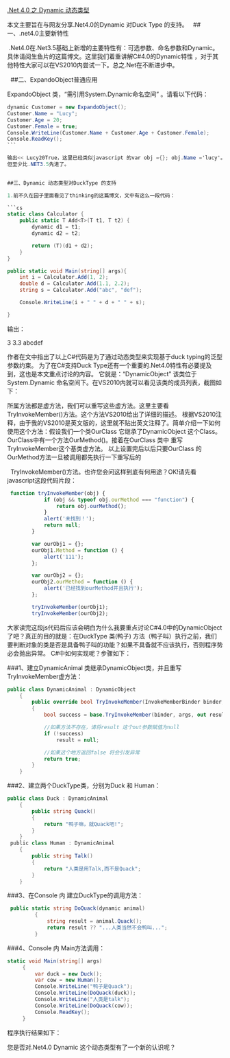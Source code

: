 ﻿[.Net 4.0 之 Dynamic 动态类型 ](http://www.cnblogs.com/ryanding/archive/2010/12/09/1900106.html)


本文主要旨在与网友分享.Net4.0的Dynamic 对Duck Type 的支持。
 
##一、.net4.0主要新特性

 .Net4.0在.Net3.5基础上新增的主要特性有：可选参数、命名参数和Dynamic。具体请阅生鱼片的这篇博文。这里我们着重讲解C#4.0的Dynamic特性
，对于其他特性大家可以在VS2010内尝试一下。总之.Net在不断进步中。

 
##二、ExpandoObject普通应用   

ExpandoObject 类，“需引用System.Dynamic命名空间” 。请看以下代码：        

```cs
dynamic Customer = new ExpandoObject();
Customer.Name = "Lucy";
Customer.Age = 20;
Customer.Female = true;
Console.WriteLine(Customer.Name + Customer.Age + Customer.Female);
Console.ReadKey();
``` 

输出<< Lucy20True，这里已经类似javascript 的var obj ={}; obj.Name ='lucy'。但又不完全相同，因为不能在clr运行时动态生成属性或者方法。
但至少比.NET3.5先进了。
 

##三、Dynamic 动态类型对DuckType 的支持

1.前不久在园子里面看见了thinking的这篇博文，文中有这么一段代码：

```cs
static class Calculator {
    public static T Add<T>(T t1, T t2) {
        dynamic d1 = t1;
        dynamic d2 = t2;

        return (T)(d1 + d2);
    }
}

public static void Main(string[] args){
    int i = Calculator.Add(1, 2);
    double d = Calculator.Add(1.1, 2.2);
    string s = Calculator.Add("abc", "def");

    Console.WriteLine(i + " " + d + " " + s);

}
```

输出：

 3 3.3 abcdef

作者在文中指出了以上C#代码是为了通过动态类型来实现基于duck typing的泛型参数约束。
为了在C#支持Duck Type还有一个重要的.Net4.0特性有必要提及到，这也是本文重点讨论的内容。
它就是：“DynamicObject” 该类位于System.Dynamic 命名空间下。在VS2010内就可以看见该类的成员列表，截图如下：


所属方法都是虚方法，我们可以重写这些虚方法。这里主要看TryInvokeMember()方法。这个方法VS2010给出了详细的描述。
根据VS2010注释，由于我的VS2010是英文版的，这里就不贴出英文注释了。简单介绍一下如何使用这个方法：假设我们一个类OurClass
它继承了DynamicObject 这个Class。OurClass中有一个方法OurMethod()。接着在OurClass 类中 重写 TryInvokeMember这个基类虚方法。
以上设置完后以后只要OurClass 的OurMethod方法一旦被调用都先执行一下重写后的

  TryInvokeMember()方法。也许您会问这样到底有何用途？OK!请先看javascript这段代码片段：

```js
 function tryInvokeMember(obj) {
            if (obj && typeof obj.ourMethod === "function") {
                return obj.ourMethod();
            }
            alert('未找到！');
            return null;
        }

        var ourObj1 = {};
        ourObj1.Method = function () {
            alert('111');
        };

        var ourObj2 = {};
        ourObj2.ourMethod = function () {
            alert('已经找到ourMethod并且执行');
        };

        tryInvokeMember(ourObj1);
        tryInvokeMember(ourObj2);
```

大家读完这段js代码后应该会明白为什么我要重点讨论C#4.0中的DynamicObject了吧？真正的目的就是：在DuckType 类(鸭子) 
方法（鸭子叫）执行之前，我们要判断对象的类是否是具备鸭子叫的功能？如果不具备就不应该执行，否则程序势必会抛出异常。
C#中如何实现呢？步骤如下：


###1、建立DynamicAnimal 类继承DynamicObject类，并且重写TryInvokeMember虚方法：

```cs
public class DynamicAnimal : DynamicObject
    {
        public override bool TryInvokeMember(InvokeMemberBinder binder, object[] args, out object result)
        {
            bool success = base.TryInvokeMember(binder, args, out result);

            //如果方法不存在，请将result 这个out参数赋值为null
            if (!success) 
                result = null;

            //如果这个地方返回false 将会引发异常
            return true;
        }
    }
```

###2、建立两个DuckType类，分别为Duck 和 Human：

```cs
public class Duck : DynamicAnimal
    {
        public string Quack()
        {
            return "鸭子嘛，就Quack吧!";
        }
    }
 public class Human : DynamicAnimal
    {
        public string Talk()
        {
            return "人类是用Talk,而不是Quack";
        }
    }
```

###3、在Console 内 建立DuckType的调用方法：

```cs
 public static string DoQuack(dynamic animal)
         {
             string result = animal.Quack();
             return result ?? "...人类当然不会鸭叫...";
         }
```

###4、Console 内 Main方法调用：

```cs
static void Main(string[] args)
     {
         var duck = new Duck();
         var cow = new Human();
         Console.WriteLine("鸭子是Quack");
         Console.WriteLine(DoQuack(duck));
         Console.WriteLine("人类是talk");
         Console.WriteLine(DoQuack(cow));
         Console.ReadKey();
     }
```

程序执行结果如下：


您是否对.Net4.0 Dynamic 这个动态类型有了一个新的认识呢？
 